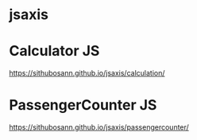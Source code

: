 # jsaxis
# Calculator JS
https://sithubosann.github.io/jsaxis/calculation/
# PassengerCounter JS
https://sithubosann.github.io/jsaxis/passengercounter/
